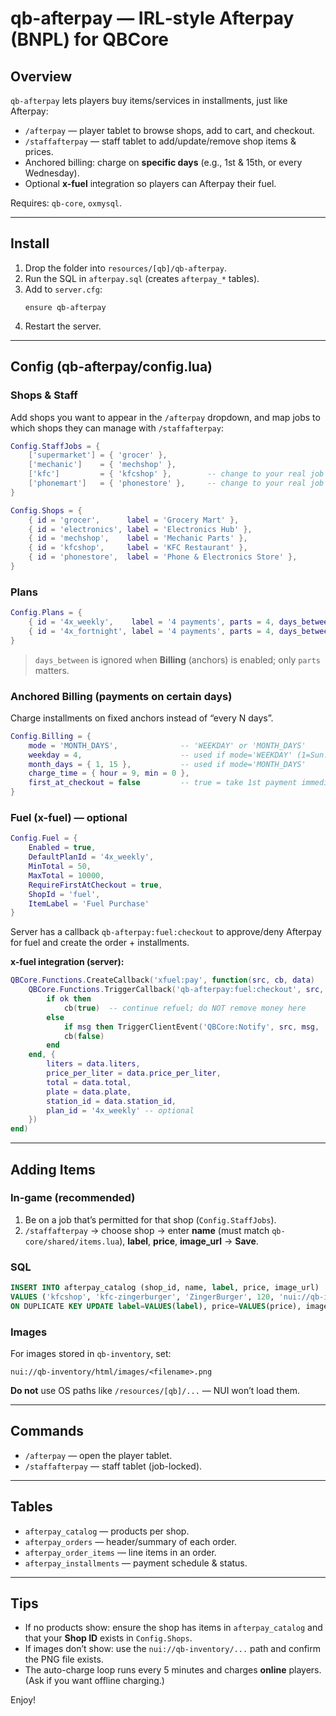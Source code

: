# qb-afterpay — IRL‑style Afterpay (BNPL) for QBCore

## Overview
`qb-afterpay` lets players buy items/services in installments, just like Afterpay:
- `/afterpay` — player tablet to browse shops, add to cart, and checkout.
- `/staffafterpay` — staff tablet to add/update/remove shop items & prices.
- Anchored billing: charge on **specific days** (e.g., 1st & 15th, or every Wednesday).
- Optional **x-fuel** integration so players can Afterpay their fuel.

Requires: `qb-core`, `oxmysql`.

---

## Install
1. Drop the folder into `resources/[qb]/qb-afterpay`.
2. Run the SQL in `afterpay.sql` (creates `afterpay_*` tables).
3. Add to `server.cfg`:
   ```
   ensure qb-afterpay
   ```
4. Restart the server.

---

## Config (qb-afterpay/config.lua)
### Shops & Staff
Add shops you want to appear in the `/afterpay` dropdown, and map jobs to which shops they can manage with `/staffafterpay`:
```lua
Config.StaffJobs = {
    ['supermarket'] = { 'grocer' },
    ['mechanic']    = { 'mechshop' },
    ['kfc']         = { 'kfcshop' },        -- change to your real job name
    ['phonemart']   = { 'phonestore' },     -- change to your real job name
}

Config.Shops = {
    { id = 'grocer',      label = 'Grocery Mart' },
    { id = 'electronics', label = 'Electronics Hub' },
    { id = 'mechshop',    label = 'Mechanic Parts' },
    { id = 'kfcshop',     label = 'KFC Restaurant' },
    { id = 'phonestore',  label = 'Phone & Electronics Store' },
}
```

### Plans
```lua
Config.Plans = {
    { id = '4x_weekly',    label = '4 payments', parts = 4, days_between = 7,  first_due_today = true },
    { id = '4x_fortnight', label = '4 payments', parts = 4, days_between = 14, first_due_today = true },
}
```
> `days_between` is ignored when **Billing** (anchors) is enabled; only `parts` matters.

### Anchored Billing (payments on certain days)
Charge installments on fixed anchors instead of “every N days”.
```lua
Config.Billing = {
    mode = 'MONTH_DAYS',              -- 'WEEKDAY' or 'MONTH_DAYS'
    weekday = 4,                      -- used if mode='WEEKDAY' (1=Sun..7=Sat; 4=Wed)
    month_days = { 1, 15 },           -- used if mode='MONTH_DAYS'
    charge_time = { hour = 9, min = 0 },
    first_at_checkout = false         -- true = take 1st payment immediately; false = next anchor
}
```

### Fuel (x-fuel) — optional
```lua
Config.Fuel = {
    Enabled = true,
    DefaultPlanId = '4x_weekly',
    MinTotal = 50,
    MaxTotal = 10000,
    RequireFirstAtCheckout = true,
    ShopId = 'fuel',
    ItemLabel = 'Fuel Purchase'
}
```
Server has a callback `qb-afterpay:fuel:checkout` to approve/deny Afterpay for fuel and create the order + installments.

**x-fuel integration (server):**
```lua
QBCore.Functions.CreateCallback('xfuel:pay', function(src, cb, data)
    QBCore.Functions.TriggerCallback('qb-afterpay:fuel:checkout', src, function(ok, msg)
        if ok then
            cb(true)  -- continue refuel; do NOT remove money here
        else
            if msg then TriggerClientEvent('QBCore:Notify', src, msg, 'error') end
            cb(false)
        end
    end, {
        liters = data.liters,
        price_per_liter = data.price_per_liter,
        total = data.total,
        plate = data.plate,
        station_id = data.station_id,
        plan_id = '4x_weekly' -- optional
    })
end)
```

---

## Adding Items
### In‑game (recommended)
1. Be on a job that’s permitted for that shop (`Config.StaffJobs`).
2. `/staffafterpay` → choose shop → enter **name** (must match `qb-core/shared/items.lua`), **label**, **price**, **image_url** → **Save**.

### SQL
```sql
INSERT INTO afterpay_catalog (shop_id, name, label, price, image_url)
VALUES ('kfcshop', 'kfc-zingerburger', 'ZingerBurger', 120, 'nui://qb-inventory/html/images/kfc-zingerburger.png')
ON DUPLICATE KEY UPDATE label=VALUES(label), price=VALUES(price), image_url=VALUES(image_url);
```

### Images
For images stored in `qb-inventory`, set:
```
nui://qb-inventory/html/images/<filename>.png
```
**Do not** use OS paths like `/resources/[qb]/...` — NUI won’t load them.

---

## Commands
- `/afterpay` — open the player tablet.
- `/staffafterpay` — staff tablet (job-locked).

---

## Tables
- `afterpay_catalog` — products per shop.
- `afterpay_orders` — header/summary of each order.
- `afterpay_order_items` — line items in an order.
- `afterpay_installments` — payment schedule & status.

---

## Tips
- If no products show: ensure the shop has items in `afterpay_catalog` and that your **Shop ID** exists in `Config.Shops`.
- If images don’t show: use the `nui://qb-inventory/...` path and confirm the PNG file exists.
- The auto-charge loop runs every 5 minutes and charges **online** players. (Ask if you want offline charging.)

Enjoy!
